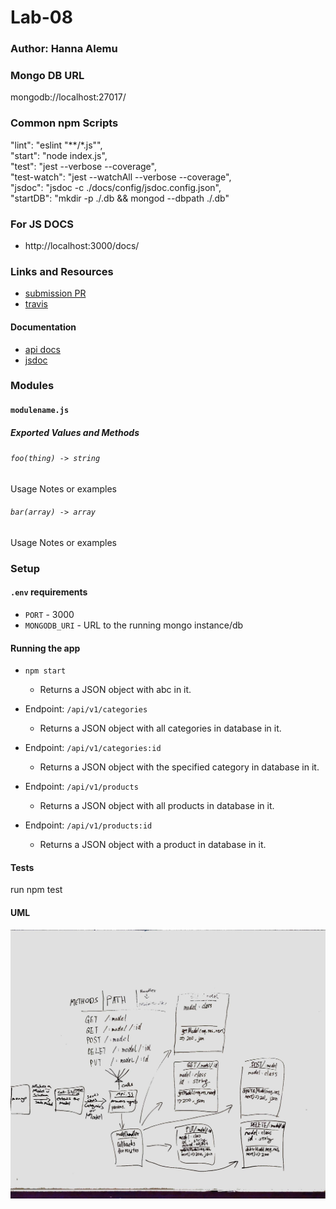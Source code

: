 # Lab-08

### Author: Hanna Alemu

### Mongo DB URL

mongodb://localhost:27017/

### Common npm Scripts
 "lint": "eslint \"**/*.js\"",  
   "start": "node index.js",  
   "test": "jest --verbose --coverage",  
   "test-watch": "jest --watchAll --verbose --coverage",  
   "jsdoc": "jsdoc -c ./docs/config/jsdoc.config.json",  
   "startDB": "mkdir -p ./.db && mongod --dbpath ./.db"

### For JS DOCS
* http://localhost:3000/docs/


### Links and Resources
* [submission PR]()
* [travis]()

#### Documentation
* [api docs](http://swagger.io) 
* [jsdoc](http://localhost:3000/docs)

### Modules
#### `modulename.js`
##### Exported Values and Methods

###### `foo(thing) -> string`
Usage Notes or examples

###### `bar(array) -> array`
Usage Notes or examples

### Setup
#### `.env` requirements
* `PORT` - 3000
* `MONGODB_URI` - URL to the running mongo instance/db

#### Running the app
* `npm start`
  * Returns a JSON object with abc in it.

* Endpoint: `/api/v1/categories`
  * Returns a JSON object with all categories in database in it.
  
* Endpoint: `/api/v1/categories:id`
  * Returns a JSON object with the specified category in database in it.
  
* Endpoint: `/api/v1/products`
  * Returns a JSON object with all products in database in it.
  
* Endpoint: `/api/v1/products:id`
  * Returns a JSON object with a product in database in it.
  
#### Tests

run npm test

#### UML

![Image of White Board](./UML.jpg)
